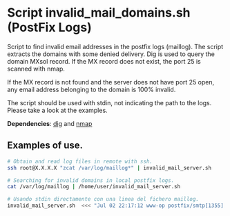 # Script invalid_mail_domains.sh (PostFix Logs)
Script to find invalid email addresses in the postfix logs (maillog). The script extracts the domains with some denied delivery.
Dig is used to query the domain MXsol record. If the MX record does not exist, the port 25 is scanned with nmap. 

If the MX record is not found and the server does not have port 25 open, any email address belonging to the domain is 100% invalid.

The script should be used with stdin, not indicating the path to the logs. Please take a look at the examples.

**Dependencies**: [dig](https://en.wikipedia.org/wiki/Dig_(command)) and [nmap](https://nmap.org/)

## Examples of use.
```bash
# Obtain and read log files in remote with ssh.
ssh root@X.X.X.X "zcat /var/log/maillog*" | invalid_mail_server.sh

# Searching for invalid domains in local postfix logs.
cat /var/log/maillog | /home/user/invalid_mail_server.sh

# Usando stdin directamente con una linea del fichero maillog.
invalid_mail_server.sh  <<< "Jul 02 22:17:12 www-op postfix/smtp[1355]: 3769A224C78: to=<cacas@gmail.de>, relay=mail.perform-sports.es[188.40.83.148]:25, delay=268661, delays=268459/0.01/0.07/201, dsn=4.3.5, status=deferred (host mail.perform-sports.es[188.40.83.148] said: 451 4.3.5 Server configuration problem (in reply to RCPT TO command))" 
```
